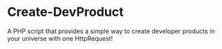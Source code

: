 # Create-DevProduct
A PHP script that provides a simple way to create developer products in your universe with one HttpRequest!
